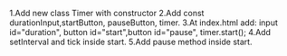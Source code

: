1.Add new class Timer with constructor
2.Add const durationInput,startButton, pauseButton, timer. 
3.At index.html add: input id="duration", button id="start",button id="pause", timer.start();
4.Add setInterval and tick inside start. 
5.Add pause method inside start. 
